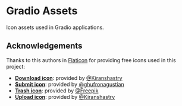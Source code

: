 # Gradio Assets

Icon assets used in Gradio applications.

## Acknowledgements

Thanks to this authors in [Flaticon](https://www.flaticon.com/) for providing free icons used in this project:

* [**Download icon**](./download.png): provided by [@Kiranshastry](https://www.flaticon.com/free-icon/file_1091338?term=download&related_id=1091338)
* [**Submit icon**](./submit.png): provided by [@ghufronagustian](https://www.flaticon.com/free-icon/application_16411535?term=submit&page=1&position=27&origin=tag&related_id=16411535)
* [**Trash icon**](./trash.png): provided by [@Freepik](https://www.flaticon.com/free-icon/trash-can_542724?term=trash&page=1&position=1&origin=search&related_id=542724)
* [**Upload icon**](./upload.png): provided by [@Kiranshastry](https://www.flaticon.com/free-icon/file_1091554?related_id=1092216)